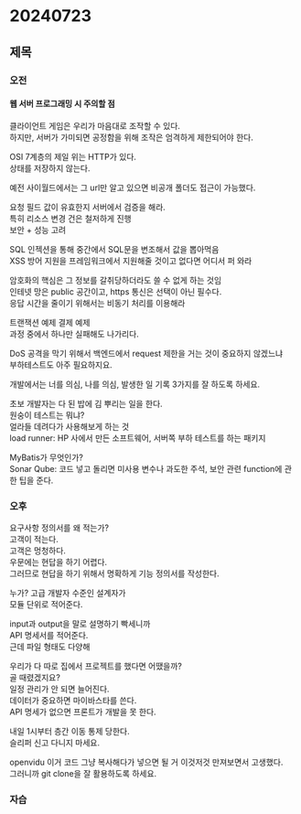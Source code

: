 # 20240723
## 제목
### 오전
#### 웹 서버 프로그래밍 시 주의할 점
클라이언트 게임은 우리가 마음대로 조작할 수 있다.  
하지만, 서버가 가미되면 공정함을 위해 조작은 엄격하게 제한되어야 한다.  

OSI 7계층의 제일 위는 HTTP가 있다.  
상태를 저장하지 않는다.  

예전 사이월드에서는 그 url만 알고 있으면 비공개 폴더도 접근이 가능했다.  

요청 필드 값이 유효한지 서버에서 검증을 해라.  
특히 리소스 변경 건은 철저하게 진행  
보안 + 성능 고려  

SQL 인젝션을 통해 중간에서 SQL문을 변조해서 값을 뽑아먹음  
XSS 방어 지원을 프레임워크에서 지원해줄 것이고 없다면 어디서 퍼 와라  

암호화의 핵심은 그 정보를 갈취당하더라도 쓸 수 없게 하는 것임  
인테넷 망은 public 공간이고, https 통신은 선택이 아닌 필수다.  
응답 시간을 줄이기 위해서는 비동기 처리를 이용해라  

트랜잭션 예제 결제 예제  
과정 중에서 하나만 실패해도 나가리다.  

DoS 공격을 막기 위해서 백엔드에서 request 제한을 거는 것이 중요하지 않겠느냐  
부하테스트도 아주 필요하지요.  

개발에서는 너를 의심, 나를 의심, 발생한 일 기록 3가지를 잘 하도록 하세요.  

초보 개발자는 다 된 밥에 김 뿌리는 일을 한다.  
원숭이 테스트는 뭐냐?  
얼라들 데려다가 사용해보게 하는 것  
load runner: HP 사에서 만든 소프트웨어, 서버쪽 부하 테스트를 하는 패키지  

MyBatis가 무엇인가?  
Sonar Qube: 코드 넣고 돌리면 미사용 변수나 과도한 주석, 보안 관련 function에 관한 팁을 준다.  


### 오후

요구사항 정의서를 왜 적는가?  
고객이 적는다.  
고객은 멍청하다.  
우문에는 현답을 하기 어렵다.  
그러므로 현답을 하기 위해서 명확하게 기능 정의서를 작성한다.  

누가? 고급 개발자 수준인 설계자가  
모듈 단위로 적어준다.  

input과 output을 말로 설명하기 빡세니까  
API 명세서를 적어준다.  
근데 파일 형태도 다양해  

우리가 다 따로 집에서 프로젝트를 했다면 어땠을까?  
골 때렸겠지요?  
일정 관리가 안 되면 늘어진다.  
데이터가 중요하면 마이바스타를 쓴다.  
API 명세가 없으면 프론트가 개발을 못 한다.  

내일 1시부터 층간 이동 통제 당한다.  
슬리퍼 신고 다니지 마세요.  

openvidu 이거 코드 그냥 복사해다가 넣으면 될 거 이것저것 만져보면서 고생했다.  
그러니까 git clone을 잘 활용하도록 하세요.  
 
### 자습